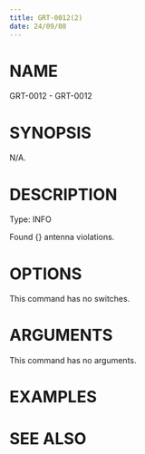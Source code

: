```yaml
---
title: GRT-0012(2)
date: 24/09/08
---
```


# NAME

GRT-0012 - GRT-0012

# SYNOPSIS

N/A.

# DESCRIPTION

Type: INFO

Found {} antenna violations.

# OPTIONS

This command has no switches.

# ARGUMENTS

This command has no arguments.

# EXAMPLES

# SEE ALSO
